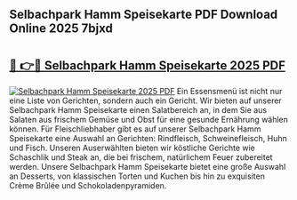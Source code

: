 ## Selbachpark Hamm Speisekarte PDF Download Online 2025 7bjxd

# <h2><a href="http://gc8svu.nevu.top/?p=Selbachpark+Hamm+Speisekarte">🔗 👉🔴 Selbachpark Hamm Speisekarte 2025 PDF</a></h2>

[![Selbachpark Hamm Speisekarte 2025 PDF](https://i.imgur.com/dBaPXMq.png)](http://gc8svu.nevu.top/?p=Selbachpark+Hamm+Speisekarte)
Ein Essensmenü ist nicht nur eine Liste von Gerichten, sondern auch ein Gericht. Wir bieten auf unserer Selbachpark Hamm Speisekarte einen Salatbereich an, in dem Sie aus Salaten aus frischem Gemüse und Obst für eine gesunde Ernährung wählen können. Für Fleischliebhaber gibt es auf unserer Selbachpark Hamm Speisekarte eine Auswahl an Gerichten: Rindfleisch, Schweinefleisch, Huhn und Fisch. Unseren Auserwählten bieten wir köstliche Gerichte wie Schaschlik und Steak an, die bei frischem, natürlichem Feuer zubereitet werden. Unsere Selbachpark Hamm Speisekarte bietet eine große Auswahl an Desserts, von klassischen Torten und Kuchen bis hin zu exquisiten Crème Brûlée und Schokoladenpyramiden.
